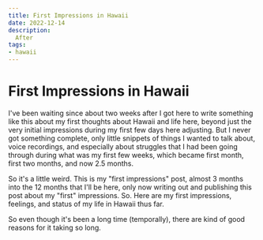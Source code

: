 ```yaml
---
title: First Impressions in Hawaii
date: 2022-12-14
description:
  After 
tags:
- hawaii
---
```


# First Impressions in Hawaii

I've been waiting since about two weeks after I got here
to write something like this about my first thoughts about Hawaii and life here,
beyond just the very initial impressions during my first few days here adjusting.
But I never got something complete, 
only little snippets of things I wanted to talk about, voice recordings, and
especially about struggles that I had been going through 
during what was my first few weeks, which became first month, first two months, and now 2.5 months.

So it's a little weird.
This is my "first impressions" post, almost 3 months into the 12 months that I'll be here,
only now writing out and publishing this post about my "first" impressions.
So. Here are my first impressions, feelings, and status of my life in Hawaii thus far.

So even though it's been a long time (temporally),
there are kind of good reasons for it taking so long.

